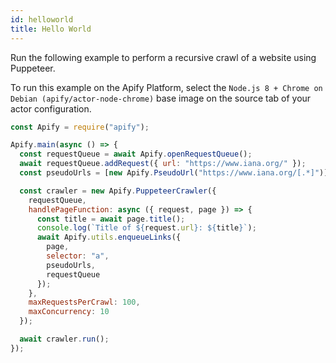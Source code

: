 ```yaml
---
id: helloworld
title: Hello World
---
```


Run the following example to perform a recursive crawl of a website using Puppeteer.

To run this example on the Apify Platform, select the `Node.js 8 + Chrome on Debian (apify/actor-node-chrome)` base image
on the source tab of your actor configuration.

```javascript
const Apify = require("apify");

Apify.main(async () => {
  const requestQueue = await Apify.openRequestQueue();
  await requestQueue.addRequest({ url: "https://www.iana.org/" });
  const pseudoUrls = [new Apify.PseudoUrl("https://www.iana.org/[.*]")];

  const crawler = new Apify.PuppeteerCrawler({
    requestQueue,
    handlePageFunction: async ({ request, page }) => {
      const title = await page.title();
      console.log(`Title of ${request.url}: ${title}`);
      await Apify.utils.enqueueLinks({
        page,
        selector: "a",
        pseudoUrls,
        requestQueue
      });
    },
    maxRequestsPerCrawl: 100,
    maxConcurrency: 10
  });

  await crawler.run();
});
```
